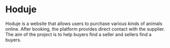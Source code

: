 # Hoduje
Hoduje is a website that allows users to purchase various kinds of animals online. After booking, the platform provides direct contact with the supplier. The aim of the project is to help buyers find a seller and sellers find a buyers.
